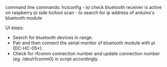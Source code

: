 command line commands:
hciconfig - to check bluetooth receiver is active on raspberry pi side
hcitool scan - to search for ip address of arduino's bluetooth module

UI steps:
- Search for bluetooth devices in range. 
- Pair and then connect the serial monitor of bluetooth module with pi (DC-HC-05*).
- Check for rfcomm connection number and update connection number (eg. /dev/rfcomm0) in script accordingly.